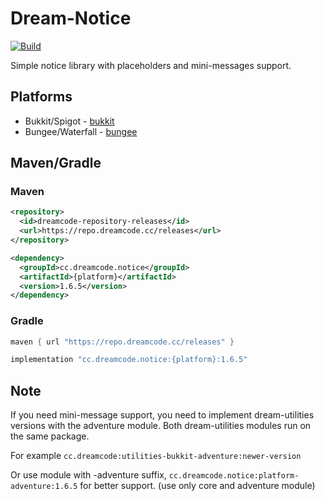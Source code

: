 # Dream-Notice
[![Build](https://github.com/DreamPoland/dream-notice/actions/workflows/gradle.yml/badge.svg)](https://github.com/DreamPoland/dream-notice/actions/workflows/gradle.yml)

Simple notice library with placeholders and mini-messages support.

## Platforms

- Bukkit/Spigot - [bukkit](https://github.com/DreamPoland/dream-notice/tree/master/bukkit)
- Bungee/Waterfall - [bungee](https://github.com/DreamPoland/dream-notice/tree/master/bungee)

## Maven/Gradle

### Maven
```xml
<repository>
  <id>dreamcode-repository-releases</id>
  <url>https://repo.dreamcode.cc/releases</url>
</repository>
```

```xml
<dependency>
  <groupId>cc.dreamcode.notice</groupId>
  <artifactId>{platform}</artifactId>
  <version>1.6.5</version>
</dependency>
```

### Gradle
```groovy
maven { url "https://repo.dreamcode.cc/releases" }
```

```groovy
implementation "cc.dreamcode.notice:{platform}:1.6.5"
```

## Note

If you need mini-message support, you need to implement dream-utilities versions with the adventure module. Both dream-utilities modules run on the same package.

For example `cc.dreamcode:utilities-bukkit-adventure:newer-version`

Or use module with -adventure suffix, `cc.dreamcode.notice:platform-adventure:1.6.5` for better support. (use only core and adventure module)